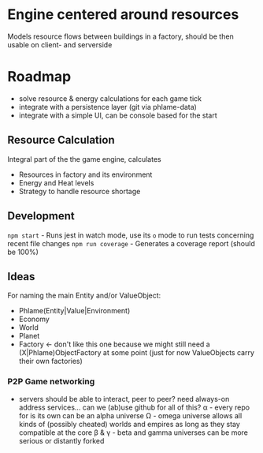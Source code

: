 # Engine centered around resources
Models resource flows between buildings in a factory, should be then usable on client- and serverside

# Roadmap
- solve resource & energy calculations for each game tick
- integrate with a persistence layer (git via phlame-data)
- integrate with a simple UI, can be console based for the start

## Resource Calculation
Integral part of the the game engine, calculates
- Resources in factory and its environment
- Energy and Heat levels
- Strategy to handle resource shortage


## Development
`npm start` - Runs jest in watch mode, use its `o` mode to run tests concerning recent file changes
`npm run coverage` - Generates a coverage report (should be 100%)

## Ideas
For naming the main Entity and/or ValueObject:
- Phlame(Entity|Value|Environment)
- Economy
- World
- Planet
- Factory <- don't like this one because we might still need a (X|Phlame)ObjectFactory at some point (just for now ValueObjects carry their own factories)
### P2P Game networking
- servers should be able to interact, peer to peer?
need always-on address services... can we (ab)use github for all of this?
α - every repo for is its own can be an alpha universe
Ω - omega universe allows all kinds of (possibly cheated) worlds and empires as long as they stay compatible at the core
β & γ - beta and gamma universes can be more serious or distantly forked